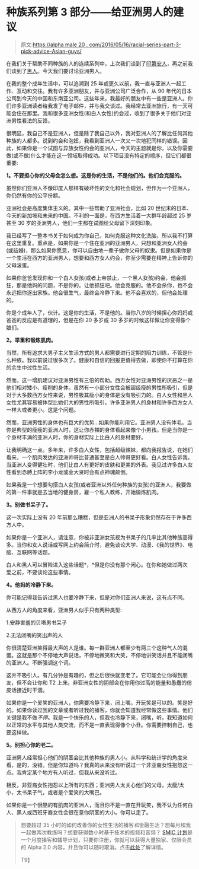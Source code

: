 # 种族系列第 3 部分——给亚洲男人的建议

> 原文:[https://alpha male 20 . com/2016/05/16/racial-series-part-3-pick-advice-Asian-guys/](https://alphamale20.com/2016/05/16/racial-series-part-3-pickup-advice-asian-guys/)

在我们关于帮助不同种族的人的连续系列中，上次我们谈到了[印第安人](https://blackdragonblog.com/2016/03/10/racial-series-part-2-pickup-advice-for-indian-guys/)，再之前我们谈到了[黑人](https://blackdragonblog.com/2016/02/01/racial-series-part-1-pickup-advice-for-black-guys/)。今天我们要讨论亚洲男人。

在我的整个成年生活中，可以追溯到 25 年或更久以前，我一直与亚洲人一起工作、互动和交往。我有许多亚洲朋友，并与亚洲公司广泛合作，从 90 年代的日本公司到今天的中国和东南亚公司。这些年来，我最好的朋友中有一些是亚洲人。你们许多亚洲读者给我发了电子邮件，并与我交谈过。我经常去亚洲旅行，有一天可能会住在那里。我和很多亚洲女性(和白人女性)约会过，收到了很多关于他们对亚洲男性看法的反馈。

很明显，我自己不是亚洲人，但是除了我自己以外，我对亚洲人的了解比任何其他种族的人都多。说到约会和泡妞，我看到亚洲人一次又一次地犯同样的错误。因此，如果你是一个试图与异族女性约会的亚洲人，今天的主题就是你，以及你需要做(或不做)什么才能在这一领域取得成功。以下项目没有特定的顺序，但它们都很重要:

**1。不要担心你的父母会怎么想。这是你的生活，不是他们的。他们会克服的。**

虽然你们亚洲人不像印度人那样有破坏性的文化和社会规划，但作为一个亚洲人，你仍然有你的公平份额。

亚洲社会是高度集体主义的。其中一些帮助了亚洲社会，比如 20 世纪末的日本、今天的新加坡和未来的中国。不利的一面是，在西方生活着一大群年龄超过 25 岁甚至 30 岁的亚洲男人，他们一生都在试图给父母留下深刻印象。

我已经写了一整本书关于如何成为你自己，如何克服这种文化洗脑，所以我不打算在这里重复。重点是，如果你是一个住在亚洲的亚洲男人，只想和亚洲女人约会(或结婚)，那么如果你愿意，你可以自由地一辈子做你父母的奴隶。但是如果你是一个生活在西方的亚洲男人，想要和西方女人约会，你至少需要在精神上告诉你的父母滚蛋。

如果你爸爸发现你和一个白人女孩(或者上帝禁止，一个黑人女孩)约会，他会抓狂，那是他妈的问题，不是你的。让他抓狂吧。他会克服的。他不会杀你，也不会永远把你逐出家族。他会很生气，最终会冷静下来。他不会喜欢的，但他会处理的。

你是个成年人了，伙计。这是你的生活，不是他的。当你八岁的时候担心你妈妈或爸爸的反应是有道理的，但是在你 20 多岁或 30 多岁的时候这样做让你变得像个娘们。

**2。举重和锻炼肌肉。**

当然，所有追求大男子主义生活方式的男人都需要进行定期的阻力训练，不管是什么种族。我以前说过很多次了。健康和自信的回报更值得去做，即使你不打算在你的余生中过性生活。

然而，这一增肌建议对亚洲男性有三倍的帮助。西方女性对亚洲男性的厌恶之一是他们相对矮小、瘦削的身体。虽然有一小部分女性会被超级瘦的男性所吸引，但是对于大多数西方女性来说，男性极其瘦小的身体是没有吸引力的。白人女性和黑人女性尤其容易被体型比她们大的男性所吸引。许多亚洲男人的身材和许多西方女人一样大或者更小。这是个问题。

然而，亚洲男性的身体也有巨大的优势...如果你能利用它。亚洲男人没有体毛。当你是典型的瘦瘦的亚洲人时，这让你赤裸的身体看起来像个小男孩。但是当你是一个身材丰满的亚洲人时，你的身材实际上比白人的身材要好。

让我明确这一点。多年来，许多白人女性，包括超级辣妹，都向我报告说，在她们看来，一个肌肉发达的亚洲帅哥比普通甚至是白人帅哥更好看。白人女性告诉我，当亚洲人变得健壮时，他们比白人有更好的皮肤和更美的外表。我见过许多白人女性看到赤膊上阵的李小龙或金大贤时会有点神魂颠倒。

如果我是一个想要勾搭白人女孩(或者亚洲以外任何种族的女孩)的亚洲人，我要做的第一件事就是去当地的健身房，雇一个私人教练，开始锻炼肌肉。

**3。别做书呆子了。**

这一次实际上没有 20 年前那么糟糕，但是亚洲人的书呆子形象仍然存在于许多西方人中。

如果你是一个亚洲人，请注意，你被非亚洲女孩视为书呆子的几率比其他种族高得多。当你和女人说话或写网上约会简介时，避免谈论大学、动漫、《我的世界》、电脑、互联网等话题。

白人和黑人可以冒险进入这些话题*，*但是你没有那个闲心。在你和她做过两次爱之前，不要谈论这些事情。

**4。他妈的冷静下来。**

你可能记得我告诉过黑人也要冷静下来，但是对你们亚洲人来说，这有点不同。

从西方人的角度来看，亚洲男人似乎只有两种类型:

1.安静害羞的贝塔男书呆子

2.无法闭嘴的笑出声的人

你很清楚亚洲笑得最大声的人是谁。每一群亚洲人都至少有两三个这种气人的混蛋。这就是那个不停地大声说话，不停地微笑和大笑，不停地讲笑话并且不能闭嘴的亚洲人。不断强调这个词。

这并不吸引人。有几分钟是有趣的，但之后很快就变老了。它可能会让你得到朋友，但不会让你和 T2 上床。非亚洲女性的阴部会在你用你过高的能量和愚蠢的俏皮话接近时干涸。

如果你是一个爱笑的亚洲人，你需要冷静下来，闭上嘴。开玩笑是可以的。笑是好的。如果你读过我的文章或者听过我的播客，你就会知道我经常做这些事情。他们关键是我不做*不停*。我是一个快乐的人，但我也冷静下来，闭嘴，听。我知道如何以正常的水平与其他人类交流，而不是一直表现得像个小丑。你需要控制自己，也要这样做。

**5。别担心你的老二。**

亚洲男人经常担心他们的阴茎会比其他种族的男人小。从科学和统计学的角度来看，是的，没错。但是你知道吗？我真的从来没有听说过一个非亚裔女性抱怨这一点。我肯定某个地方有人听过，但我从来没听过。

相反，非亚裔女性抱怨以上所有的东西；亚洲男人太关心他们的父母，太瘦/太小，太书呆子气，或者是个爱笑的大嘴巴。

如果你是一个很酷的有肌肉的亚洲人，而且你不是一直在开玩笑，我不认为任何白人、黑人或西班牙裔女性会很在意你阴茎的大小。你可以走了。

> 想要超过 35 小时的如何改善你的女性生活的播客*和*金融生活？想每月和我一起做两次教练吗？想要获得数小时基于技术的视频和音频？ [SMIC 计划](https://alphamale20.kartra.com/page/vIL17)是一个月度播客和辅导计划，只要你注册，你就可以获得大量独家、仅限会员的 Alpha 2.0 内容，并且你可以随时取消。点击[此处](https://alphamale20.kartra.com/page/vIL17)了解详情。
> 
> T9】